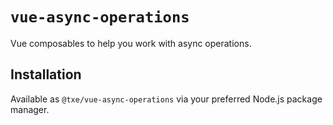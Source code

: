 # `vue-async-operations`

Vue composables to help you work with async operations.

## Installation

Available as `@txe/vue-async-operations` via your preferred Node.js package manager.
